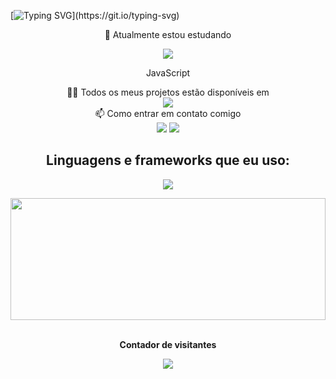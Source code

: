 [![Typing SVG](https://readme-typing-svg.herokuapp.com/?color=fff&size=35&center=true&vCenter=true&width=1000&lines=Olá+👋;+MEU+NOME+É+ÉVERTON+CORDEIRO;SEJA+BEM+VINDO!)](https://git.io/typing-svg)

<div align="center">
  <div>
  🌱 Atualmente estou estudando 
    <div></div>
    <div> 
      <p  align="center">
       <img src="https://skillicons.dev/icons?i=javascript" />
      </p>
        <p> JavaScript </p> 
    </div>
  </div>
  
  
  <div>
   👨‍💻 Todos os meus projetos estão disponíveis em
    <div>
     <a href = "https://evertoncordeiroportifolio.netlify.app/"><img src="https://img.shields.io/badge/Portfólio-00C7B7?style=for-the-badge&logo=netlify&logoColor=white" target="_blank"></a>
    </div>
   </div>
  
  
   <div>
   📫 Como entrar em contato comigo
    <div> 
     <a href = "mailto:evertoncordeiro@icloud.com"><img src="https://img.shields.io/badge/Icloud Mail-%23000000.svg?style=for-the-badge&logo=apple&logoColor=white" target="_blank"></a>
     <a href="https://www.linkedin.com/in/everton-cordeiro-28361a235" target="_blank"><img src="https://img.shields.io/badge/-LinkedIn-%230077B5?style=for-the-badge&logo=linkedin&logoColor=white" target="_blank"></a>
    </div>
   </div>
</div>

##

<div align="center"> 
  <h2 align="center">Linguagens e frameworks que eu uso:</h2>
    <p align="between">
      <img src="https://skillicons.dev/icons?i=html,css,javascript,tailwind,bootstrap,react,git,python" />
    </p>
  
  <img width="100%" height="195px" src="https://github-readme-stats.vercel.app/api/top-langs/?username=evertoncordeiro1994&layout=compact&hide_border=true&title_color=fff&text_color=ff91a4&bg_color=0d1117" />
</div>
  <div align="center">
<br><p align="centre"><b>Contador de visitantes</b></p>  
<p align="center"><img align="center" src="https://profile-counter.glitch.me/{evertoncordeiro1994}/count.svg" /></p> 
<br>
</div>

